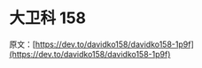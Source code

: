 # 大卫科 158

原文：[https://dev.to/davidko158/davidko158-1p9f](https://dev.to/davidko158/davidko158-1p9f)